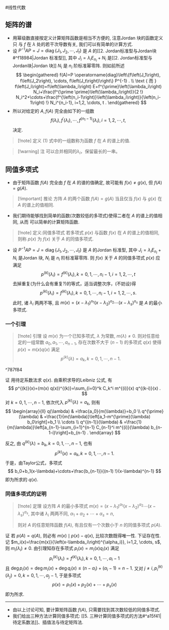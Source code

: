 #线性代数 

## 矩阵的谱
- 用幂级数直接按定义计算矩阵函数是相当不方便的, 注意Jordan 块的函数定义只 与 $f$ 在 $\lambda$ 处的若干次导数有关, 我们可以有简单的计算方式.
- 设 $P^{-1} A P=J=\operatorname{diag}\left\{J_1, J_2, \cdots, J_t\right\}$ 是 $A$ 的[[2. Jordan标准型与Jordan块#^f18984|Jordan 标准型]], 其中 $J_i=\lambda_i E_{n_i}+N_i$ 是[[2. Jordan标准型与Jordan块|Jordan 块]] $N_i$ 是 $n_i$ 阶标准幂零阵. 则如前所述
$$
\begin{gathered}
f(A)=P \operatorname{diag}\left\{f\left(J_1\right), f\left(J_2\right), \cdots, f\left(J_t\right)\right\} P^{-1} . \\
\text { 而 } f\left(J_i\right)=f\left(\lambda_i\right) E+f^{\prime}\left(\lambda_i\right) N_i+\frac{f^{\prime \prime}\left(\lambda_i\right)}{2 !} N_i^2+\cdots+\frac{f^{\left(n_i-1\right)}\left(\lambda_i\right)}{\left(n_i-1\right) !} N_i^{n_i-1}, i=1,2, \cdots, t .
\end{gathered}
$$
- 所以对给定的 $A, f(A)$ 完全由如下的一组数
$$
f\left(\lambda_i\right), f^{\prime}\left(\lambda_i\right), \cdots, f^{\left(n_1-1\right)}\left(\lambda_i\right), i=1,2, \cdots, t,\tag{1}
$$
决定.

>[!note] 定义
> (1) 式中的一组数称为函数 $f$ 在 $A$ 的谱上的值.

>[!warning] 注
可以合并相同的$\lambda_i$，保留最长的一串。


## 同值多项式

- 由于矩阵函数 $f(A)$ 完全由 $f$ 在 $A$ 的谱的值确定, 故可能有 $f(x) \neq g(x)$, 但 $f(A)=g(A)$. 

>[!important] 推论
>方阵 $A$ 的两个函数 $f(A)=g(A)$ 当且仅当 $f(x)$ 与 $g(x)$ 在 $A$ 的谱上的值相同.


- 我们期待能够找到简单的函数(次数较低的多项式)使得二者在 $A$ 的谱上的值相同, 从而 可以简单的计算矩阵函数.

>[!note] 定义:同值多项式
>若多项式 $p(x)$ 与函数 $f(x)$ 在 $A$ 的谱上的值相同, 则称 $p(x)$ 为 $f(x)$ 关于 $A$ 的同值多项式.


- 设 $P^{-1} A P=J=\operatorname{diag}\left\{J_1, J_2, \cdots, J_t\right\}$ 是 $A$ 的Jordan 标准型, 其中 $J_i=\lambda_i E_{n_i}+N_i$ 是Jordan 块, $N_i$ 是 $n_i$ 阶标准幂零阵. 则 $f(x)$ 关于 $A$ 的同值多项式 $p(x)$ 应满足
$$
p^{(k)}\left(\lambda_i\right)=f^{(k)}\left(\lambda_i\right), k=0,1, \cdots, n_i-1, i=1,2, \cdots, t
$$
去掉重复(为什么会有重复?)的等式，适当调整次序，(不妨设)得
$$
p^{(k)}\left(\lambda_i\right)=f^{(k)}\left(\lambda_i\right), k=0,1, \cdots, n_i-1, i=1,2, \cdots, s .
$$
此时, 诸 $\lambda_i$ 两两不等, 且 $m(x)=\left(x-\lambda_1\right)^{n_1}\left(x-\lambda_2\right)^{n_2} \cdots\left(x-\lambda_s\right)^{n_s}$ 是 $A$ 的最小多项式.

### 一个引理

>[!note] 引理 
>设 $m(x)$ 为一个已知多项式, $\lambda$ 为常数, $m(\lambda) \neq 0$. 则对任意给定的一组常数 $a_0, a_1, \cdots, a_{n-1}$, 存在次数不大于 $(n-1)$ 的多项式 $q(x)$ 使得 $p(x)=m(x) q(x)$ 满足
>$$
p^{(k)}(\lambda)=a_k, k=0,1, \cdots, n-1 .
>$$

^787f84


证 用待定系数法求 $q(x)$. 由乘积求导的Leibniz 公式, 有
$$
p^{(k)}(x)=(m(x) q(x))^{(k)}=\sum_{i=0}^k C_k^i m^{(i)}(x) q^{(k-i)}(x) .
$$
对 $k=0,1, \cdots, n-1$, 依次代入 $p^{(k)}(\lambda)=a_k$, 则有
$$
\begin{array}{ll}
q(\lambda) & =\frac{a_0}{m(\lambda)}=b_0 \\
q^{\prime}(\lambda) & =\frac{1}{m(\lambda)}\left[a_1-m^{\prime}(\lambda) b_0\right]=b_1 \\
\cdots \\
q^{(n-1)}(\lambda) & =\frac{1}{m(\lambda)}\left[a_{n-1}-\sum_{i=1}^{n-1} C_{n-1}^i m^{(i)}(\lambda) b_{n-1-i}\right]=b_{n-1} .
\end{array}
$$

反之, 由 $q^{(k)}(\lambda)=b_k, k=0,1, \cdots, n-1$, 也有
$$
p^{(k)}(x)=a_k, k=0,1, \cdots, n-1 .
$$
于是，由Taylor公式，多项式
$$
b_0+b_1(x-\lambda)+\cdots+\frac{b_{n-1}}{(n-1) !}(x-\lambda)^{n-1}
$$
即为所求的 $q(x)$.

### 同值多项式的证明

>[!note] 定理 
>设方阵 $A$ 的最小多项式 $m(x)=\left(x-\lambda_1\right)^{\alpha_1}\left(x-\lambda_2\right)^{\alpha_2} \cdots\left(x-\lambda_s\right)^{\alpha_s}$, 其中诸 $\lambda_i$ 两两不同, $\alpha_1+\alpha_2+\cdots+\alpha_s=n$, 
>
>则对 $A$ 的任意矩阵函数 $f(A)$, 有且仅有一个次数小于 $n$ 的同值多项式 $p(A)$.

证 若 $p(A)=q(A)$, 则必有 $m(x) \mid p(x)-q(x)$, 比较次数既得唯一性. 下证存在性.
记 $m_i(x)=\frac{m(x)}{\left(x-\lambda_i\right)^{\alpha_i}}, i=1,2, \cdots, s$, 则 $m_i\left(\lambda_i\right) \neq 0$. 由引理知存在多项式 $p_i(x)=m_i(x) q_i(x)$ 满足
$$
p_i^{(k)}\left(\lambda_i\right)=f^{(k)}\left(\lambda_i\right), k=0,1, \cdots, \alpha_i-1
$$
且 $\operatorname{deg} p_i(x)=\operatorname{deg} m_i(x)+\operatorname{deg} q_i(x) \leqslant\left(n-\alpha_i\right)+\left(\alpha_i-1\right)=n-1$.
又对 $j \neq i, p_i^{(k)}\left(\lambda_j\right)=0, k=0,1, \cdots, \alpha_j-1$, 于是多项式
$$
p(x)=p_1(x)+p_2(x)+\cdots+p_s(x)
$$
即为所求.
****

- 由以上讨论可知, 要计算矩阵函数 $f(A)$, 只需要找到其次数较低的同值多项式.
- 我们给出三种方法计算同值多项式: [[5. 三种计算同值多项式的方法#^a15f41|待定系数法]]、插值法与待定矩阵法.

